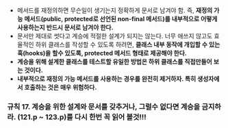 ## 
- 메서드를 재정의하면 무슨일이 생기는지 정확하게 문서로 남겨야 함.
	즉, __재정의 가능 메서드(public, protected로 선언된 non-final 메서드)를 내부적으로 어떻게 사용하는지 반드시 문서로 남겨야 한다.__
- 문서만 제대로 썻다고 계승에 적절한 설계가 되지는 않는다. 
  너무 애쓰지 않고도 효율적인 하위 클래스를 작성할 수 있도록 하려면, __클래스 내부 동작에 개입할 수 있는 훅(hooks)을 할수 있도록, protected 메서드 형태로 제공해야 한다.__
- __계승을 위해 설계한 클래스를 테스트할 유일한 방법은 하위 클래스를 직접만들어 보는 것이다.__
- __내부적으로 재정의 가능 메서드를 사용하는 경우를 완전히 제거하자. 특히 생성자에서 호출하는 것은 매우 위험하다.__

### 규칙 17. 계승을 위한 설계와 문서를 갖추거나, 그럴수 없다면 계승을 금지하라. (121.p ~ 123.p)를 다시 한번 꼭 읽어 볼것!!!


